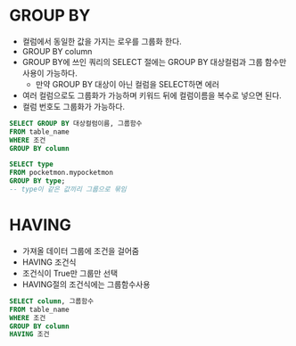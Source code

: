 # GROUP BY
- 컬럼에서 동일한 값을 가지는 로우를 그룹화 한다.
- GROUP BY column
- GROUP BY에 쓰인 쿼리의 SELECT 절에는 GROUP BY 대상컬럼과 그룹 함수만 사용이 가능하다.
  - 만약 GROUP BY 대상이 아닌 컬럼을 SELECT하면 에러
- 여러 컬럼으로도 그룹화가 가능하며 키워드 뒤에 컬럼이름을 복수로 넣으면 된다.
- 컬럼 번호도 그룹화가 가능하다.

```SQL
SELECT GROUP BY 대상컬럼이름, 그룹함수
FROM table_name
WHERE 조건
GROUP BY column
```

```SQL
SELECT type
FROM pocketmon.mypocketmon
GROUP BY type;
-- type이 같은 값끼리 그룹으로 묶임
```

# HAVING
- 가져올 데이터 그룹에 조건을 걸어줌
- HAVING 조건식
- 조건식이 True만 그룹만 선택
- HAVING절의 조건식에는 그룹함수사용

```SQL
SELECT column, 그룹함수
FROM table_name
WHERE 조건
GROUP BY column
HAVING 조건
```

# 

